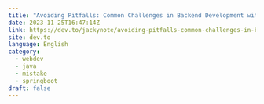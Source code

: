 ```yaml
---
title: "Avoiding Pitfalls: Common Challenges in Backend Development with Spring Boot"
date: 2023-11-25T16:47:14Z
link: https://dev.to/jackynote/avoiding-pitfalls-common-challenges-in-backend-development-with-spring-boot-3ink?utm_medium=RSS&utm_source=news.12bit.vn
site: dev.to
language: English
category:
  - webdev
  - java
  - mistake
  - springboot
draft: false
---
```

